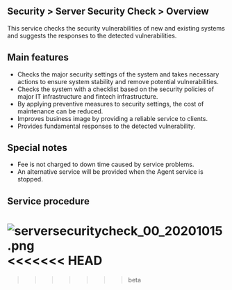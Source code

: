 ## Security > Server Security Check > Overview

This service checks the security vulnerabilities of new and existing systems and suggests the responses to the detected vulnerabilities.

## Main features

* Checks the major security settings of the system and takes necessary actions to ensure system stability and remove potential vulnerabilities.
* Checks the system with a checklist based on the security policies of major IT infrastructure and fintech infrastructure.
* By applying preventive measures to security settings, the cost of maintenance can be reduced.
* Improves business image by providing a reliable service to clients.
* Provides fundamental responses to the detected vulnerability.

## Special notes

* Fee is not charged to down time caused by service problems.
* An alternative service will be provided when the Agent service is stopped.

## Service procedure

![serversecuritycheck_00_20201015.png](https://static.toastoven.net/prod_serversecuritycheck/serversecuritycheck_00_20201020.png)
<<<<<<< HEAD
=======

>>>>>>> beta
